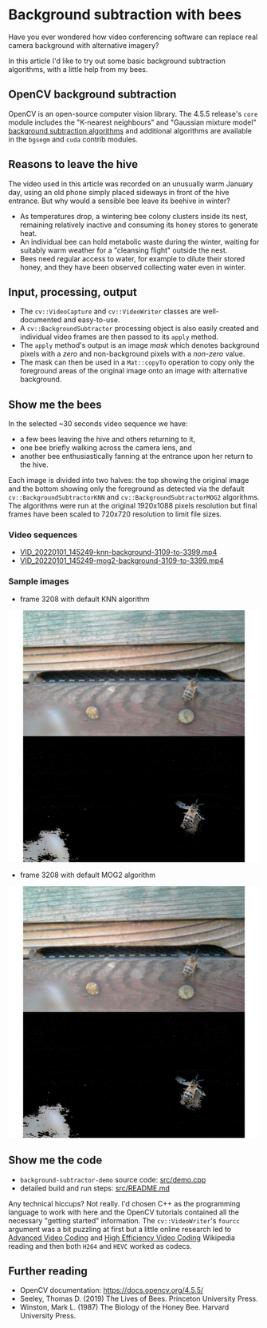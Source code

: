 
# Background subtraction with bees

Have you ever wondered how video conferencing software can replace real camera background with alternative imagery?

In this article I'd like to try out some basic background subtraction algorithms, with a little help from my bees.

## OpenCV background subtraction

OpenCV is an open-source computer vision library. The 4.5.5 release's `core` module includes the "K-nearest neighbours" and "Gaussian mixture model" [background subtraction algorithms](https://docs.opencv.org/4.5.5/d7/df6/classcv_1_1BackgroundSubtractor.html) and additional algorithms are available in the `bgsegm` and `cuda` contrib modules.

## Reasons to leave the hive

The video used in this article was recorded on an unusually warm January day, using an old phone simply placed sideways in front of the hive entrance. But why would a sensible bee leave its beehive in winter?

* As temperatures drop, a wintering bee colony clusters inside its nest, remaining relatively inactive and consuming its honey stores to generate heat.
* An individual bee can hold metabolic waste during the winter, waiting for suitably warm weather for a "cleansing flight" outside the nest.
* Bees need regular access to water, for example to dilute their stored honey, and they have been observed collecting water even in winter.

## Input, processing, output

* The `cv::VideoCapture` and `cv::VideoWriter` classes are well-documented and easy-to-use.
* A `cv::BackgroundSubtractor` processing object is also easily created and individual video frames are then passed to its `apply` method.
* The `apply` method's output is an image _mask_ which denotes background pixels with a _zero_ and non-background pixels with a _non-zero_ value.
* The mask can then be used in a `Mat::copyTo` operation to copy only the foreground areas of the original image onto an image with alternative background.

## Show me the bees

In the selected ~30 seconds video sequence we have:
* a few bees leaving the hive and others returning to it,
* one bee briefly walking across the camera lens, and
* another bee enthusiastically fanning at the entrance upon her return to the hive.

Each image is divided into two halves: the top showing the original image and the bottom showing only the foreground as detected via the default `cv::BackgroundSubtractorKNN` and `cv::BackgroundSubtractorMOG2` algorithms. The algorithms were run at the original 1920x1088 pixels resolution but final frames have been scaled to 720x720 resolution to limit file sizes.

### Video sequences
* [VID_20220101_145249-knn-background-3109-to-3399.mp4](./VID_20220101_145249-knn-background-3109-to-3399.mp4?raw=true)
* [VID_20220101_145249-mog2-background-3109-to-3399.mp4](./VID_20220101_145249-mog2-background-3109-to-3399.mp4?raw=true)

### Sample images

* frame 3208 with default KNN algorithm

![VID_20220101_145249-knn-background-3208.jpg](./VID_20220101_145249-knn-background-3208.jpg)

* frame 3208 with default MOG2 algorithm

![VID_20220101_145249-mog2-background-3208.jpg](./VID_20220101_145249-mog2-background-3208.jpg)

## Show me the code

* `background-subtractor-demo` source code: [src/demo.cpp](src/demo.cpp)
* detailed build and run steps: [src/README.md](src/README.md)

Any technical hiccups? Not really. I'd chosen C++ as the programming language to work with here and the OpenCV tutorials contained all the necessary "getting started" information. The `cv::VideoWriter`'s `fourcc` argument was a bit puzzling at first but a little online research led to [Advanced Video Coding](https://en.wikipedia.org/wiki/Advanced_Video_Coding) and [High Efficiency Video Coding](https://en.wikipedia.org/wiki/High_Efficiency_Video_Coding) Wikipedia reading and then both `H264` and `HEVC` worked as codecs.

## Further reading

* OpenCV documentation: https://docs.opencv.org/4.5.5/
* Seeley, Thomas D. (2019) The Lives of Bees. Princeton University Press.
* Winston, Mark L. (1987) The Biology of the Honey Bee. Harvard University Press.

